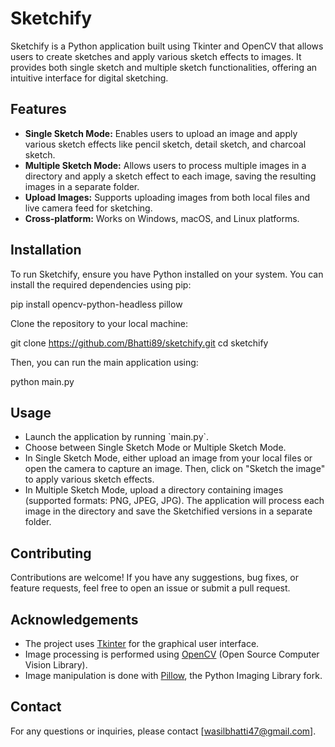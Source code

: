 # Sketchify

Sketchify is a Python application built using Tkinter and OpenCV that allows users to create sketches and apply various sketch effects to images. It provides both single sketch and multiple sketch functionalities, offering an intuitive interface for digital sketching.

## Features

- **Single Sketch Mode:** Enables users to upload an image and apply various sketch effects like pencil sketch, detail sketch, and charcoal sketch.
- **Multiple Sketch Mode:** Allows users to process multiple images in a directory and apply a sketch effect to each image, saving the resulting images in a separate folder.
- **Upload Images:** Supports uploading images from both local files and live camera feed for sketching.
- **Cross-platform:** Works on Windows, macOS, and Linux platforms.

## Installation

To run Sketchify, ensure you have Python installed on your system. You can install the required dependencies using pip:

pip install opencv-python-headless pillow

Clone the repository to your local machine:

git clone https://github.com/Bhatti89/sketchify.git
cd sketchify

Then, you can run the main application using:

python main.py

## Usage

- Launch the application by running \`main.py\`.
- Choose between Single Sketch Mode or Multiple Sketch Mode.
- In Single Sketch Mode, either upload an image from your local files or open the camera to capture an image. Then, click on "Sketch the image" to apply various sketch effects.
- In Multiple Sketch Mode, upload a directory containing images (supported formats: PNG, JPEG, JPG). The application will process each image in the directory and save the Sketchified versions in a separate folder.

## Contributing

Contributions are welcome! If you have any suggestions, bug fixes, or feature requests, feel free to open an issue or submit a pull request.

## Acknowledgements

- The project uses [Tkinter](https://docs.python.org/3/library/tkinter.html) for the graphical user interface.
- Image processing is performed using [OpenCV](https://opencv.org/) (Open Source Computer Vision Library).
- Image manipulation is done with [Pillow](https://python-pillow.org/), the Python Imaging Library fork.

## Contact

For any questions or inquiries, please contact [wasilbhatti47@gmail.com].
